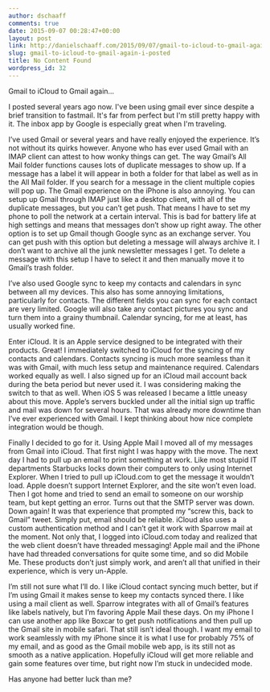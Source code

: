 ```yaml
---
author: dschaaff
comments: true
date: 2015-09-07 00:28:47+00:00
layout: post
link: http://danielschaaff.com/2015/09/07/gmail-to-icloud-to-gmail-again-i-posted/
slug: gmail-to-icloud-to-gmail-again-i-posted
title: No Content Found
wordpress_id: 32
---
```


Gmail to iCloud to Gmail again…





  

I posted several years ago now. I've been using gmail ever since despite a brief transition to fastmail. It's far from perfect but I'm still pretty happy with it. The inbox app by Google is especially great when I'm traveling.





I’ve used Gmail or several years and have really enjoyed the experience.  It’s not without its quirks however.  Anyone who has ever used Gmail with an IMAP client can attest to how wonky things can get.  The way Gmail’s All Mail folder functions causes lots of duplicate messages to show up.  If a message has a label it will appear in both a folder for that label as well as in the All Mail folder.  If you search for a message in the client multiple copies will pop up.  The Gmail experience on the iPhone is also annoying.  You can setup up Gmail through IMAP just like a desktop client, with all of the duplicate messages, but you can’t get push.  That means I have to set my phone to poll the network at a certain interval.  This is bad for battery life at high settings and means that messages don’t show up right away.  The other option is to set up Gmail though Google sync as an exchange server.  You can get push with this option but deleting a message will always archive it.  I don’t want to archive all the junk newsletter messages I get.  To delete a message with this setup I have to select it and then manually move it to Gmail’s trash folder.





I’ve also used Google sync to keep my contacts and calendars in sync between all my devices.  This also has some annoying limitations, particularly for contacts.  The different fields you can sync for each contact are very limited.  Google will also take any contact pictures you sync and turn them into a grainy thumbnail.  Calendar syncing, for me at least, has usually worked fine.





Enter iCloud.  It is an Apple service designed to be integrated with their products.  Great!  I immediately switched to iCloud for the syncing of my contacts and calendars.  Contacts syncing is much more seamless than it was with Gmail, with much less setup and maintenance required.  Calendars worked equally as well.  I also signed up for an iCloud mail account back during the beta period but never used it.  I was considering making the switch to that as well.  When iOS 5 was released I became a little uneasy about this move.  Apple’s servers buckled under all the initial sign up traffic and mail was down for several hours.  That was already more downtime than I’ve ever experienced with Gmail.  I kept thinking about how nice complete integration would be though. 





Finally I decided to go for it.  Using Apple Mail I moved all of my messages from Gmail into iCloud.  That first night I was happy with the move.  The next day I had to pull up an email to print something at work.  Like most stupid IT departments Starbucks locks down their computers to only using Internet Explorer.  When I tried to pull up iCloud.com to get the message it wouldn’t load.  Apple doesn’t support Internet Explorer, and the site won’t even load.  Then I got home and tried to send an email to someone on our worship team, but kept getting an error.  Turns out that the SMTP server was down.  Down again!  It was that experience that prompted my “screw this, back to Gmail” tweet.  Simply put, email should be reliable.  iCloud also uses a custom authentication method and I can’t get it work with Sparrow mail at the moment.  Not only that, I logged into iCloud.com today and realized that the web client doesn’t have threaded messaging!  Apple mail and the iPhone have had threaded conversations for quite some time, and so did Mobile Me.  These products don’t just simply work, and aren’t all that unified in their experience, which is very un-Apple.





I’m still not sure what I’ll do.  I like iCloud contact syncing much better, but if I’m using Gmail it makes sense to keep my contacts synced there.  I like using a mail client as well.  Sparrow integrates with all of Gmail’s features like labels natively, but I’m favoring Apple Mail these days.  On my iPhone I can use another app like Boxcar to get push notifications and then pull up the Gmail site in mobile safari.  That still isn’t ideal though.  I want my email to work seamlessly with my iPhone since it is what I use for probably 75% of my email, and as good as the Gmail mobile web app, is its still not as smooth as a native application.  Hopefully iCloud will get more reliable and gain some features over time, but right now I’m stuck in undecided mode.





Has anyone had better luck than me?
